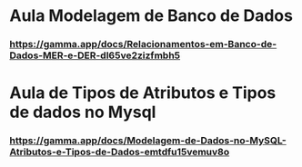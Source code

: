 # Aula Modelagem de Banco de Dados
### https://gamma.app/docs/Relacionamentos-em-Banco-de-Dados-MER-e-DER-dl65ve2zizfmbh5
# Aula de Tipos de Atributos e Tipos de dados no Mysql
### https://gamma.app/docs/Modelagem-de-Dados-no-MySQL-Atributos-e-Tipos-de-Dados-emtdfu15vemuv8o
